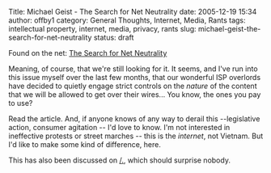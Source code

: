 Title: Michael Geist - The Search for Net Neutrality
date: 2005-12-19 15:34
author: offby1
category: General Thoughts, Internet, Media, Rants
tags: intellectual property, internet, media, privacy, rants
slug: michael-geist-the-search-for-net-neutrality
status: draft

Found on the net: [The Search for Net Neutrality](http://www.michaelgeist.ca/index.php?option=com_content&task=view&id=1040)

Meaning, of course, that we're still looking for it. It seems, and I've run into this issue myself over the last few months, that our wonderful ISP overlords have decided to quietly engage strict controls on the *nature* of the content that we will be allowed to get over their wires\... You know, the ones you pay to use?

Read the article. And, if anyone knows of any way to derail this \--legislative action, consumer agitation \-- I'd love to know. I'm not interested in ineffective protests or street marches \-- this is the *internet*, not Vietnam. But I'd like to make some kind of difference, here.

This has also been discussed on [/.](http://yro.slashdot.org/article.pl?sid=05/12/19/1524200&tid=95&tid=17), which should surprise nobody.
